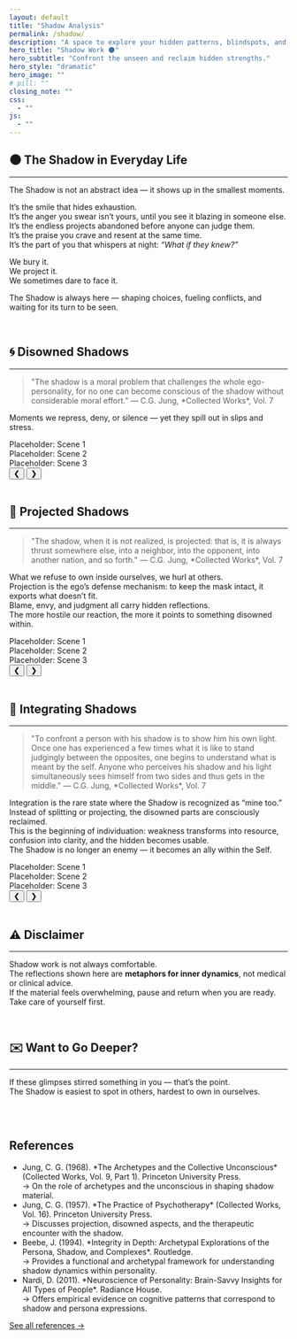 ```yaml
---
layout: default
title: "Shadow Analysis"
permalink: /shadow/
description: "A space to explore your hidden patterns, blindspots, and shadow states."
hero_title: "Shadow Work 🌑"
hero_subtitle: "Confront the unseen and reclaim hidden strengths."
hero_style: "dramatic" 
hero_image: ""
# pill: ""
closing_note: ""
css:
  - ""
js:
  - ""
---
```


## 🌑 The Shadow in Everyday Life
---
The Shadow is not an abstract idea — it shows up in the smallest moments.  

It’s the smile that hides exhaustion.  
It’s the anger you swear isn’t yours, until you see it blazing in someone else.  
It’s the endless projects abandoned before anyone can judge them.  
It’s the praise you crave and resent at the same time.  
It’s the part of you that whispers at night: *“What if they knew?”*  

We bury it.  
We project it.  
We sometimes dare to face it.  

The Shadow is always here — shaping choices, fueling conflicts, and waiting for its turn to be seen.  

<br>

## 🌀 Disowned Shadows  
---
<blockquote>
  "The shadow is a moral problem that challenges the whole ego-personality,
  for no one can become conscious of the shadow without considerable moral effort."  
  — C.G. Jung, *Collected Works*, Vol. 7
</blockquote>

Moments we repress, deny, or silence — yet they spill out in slips and stress.

<div class="carousel disowned-carousel">
  <div class="carousel-track">
    <div class="slide">Placeholder: Scene 1</div>
    <div class="slide">Placeholder: Scene 2</div>
    <div class="slide">Placeholder: Scene 3</div>
  </div>
  <button class="prev">&#10094;</button>
  <button class="next">&#10095;</button>
</div>

<br>

## 🔮 Projected Shadows  
---
<blockquote>
  "The shadow, when it is not realized, is projected: that is, it is always thrust somewhere else, 
  into a neighbor, into the opponent, into another nation, and so forth."  
  — C.G. Jung, *Collected Works*, Vol. 7
</blockquote>

What we refuse to own inside ourselves, we hurl at others.  
Projection is the ego’s defense mechanism: to keep the mask intact, it exports what doesn’t fit.  
Blame, envy, and judgment all carry hidden reflections.  
The more hostile our reaction, the more it points to something disowned within.

<div class="carousel disowned-carousel">
  <div class="carousel-track">
    <div class="slide">Placeholder: Scene 1</div>
    <div class="slide">Placeholder: Scene 2</div>
    <div class="slide">Placeholder: Scene 3</div>
  </div>
  <button class="prev">&#10094;</button>
  <button class="next">&#10095;</button>
</div>

<br>

## 🌱 Integrating Shadows  
---
<blockquote>
  "To confront a person with his shadow is to show him his own light. Once one has experienced a few times 
  what it is like to stand judgingly between the opposites, one begins to understand what is meant by the self. 
  Anyone who perceives his shadow and his light simultaneously sees himself from two sides and thus gets in the middle."  
  — C.G. Jung, *Collected Works*, Vol. 7
</blockquote>

Integration is the rare state where the Shadow is recognized as “mine too.”  
Instead of splitting or projecting, the disowned parts are consciously reclaimed.  
This is the beginning of individuation: weakness transforms into resource, 
confusion into clarity, and the hidden becomes usable.  
The Shadow is no longer an enemy — it becomes an ally within the Self.

<div class="carousel disowned-carousel">
  <div class="carousel-track">
    <div class="slide">Placeholder: Scene 1</div>
    <div class="slide">Placeholder: Scene 2</div>
    <div class="slide">Placeholder: Scene 3</div>
  </div>
  <button class="prev">&#10094;</button>
  <button class="next">&#10095;</button>
</div>

<br>

## ⚠️ Disclaimer
---
Shadow work is not always comfortable.  
The reflections shown here are **metaphors for inner dynamics**, not medical or clinical advice.  
If the material feels overwhelming, pause and return when you are ready.  
Take care of yourself first.  

<br>

## ✉️ Want to Go Deeper?
---
If these glimpses stirred something in you — that’s the point.  
The Shadow is easiest to spot in others, hardest to own in ourselves.  

<br><br>

<div class="references">
<h2>References</h2>
  <ul>
    <li>Jung, C. G. (1968). *The Archetypes and the Collective Unconscious* (Collected Works, Vol. 9, Part 1). Princeton University Press.  <br>
      <span class="ref-note">→ On the role of archetypes and the unconscious in shaping shadow material.</span>
    </li>
    <li>Jung, C. G. (1957). *The Practice of Psychotherapy* (Collected Works, Vol. 16). Princeton University Press.  <br>
      <span class="ref-note">→ Discusses projection, disowned aspects, and the therapeutic encounter with the shadow.</span>
    </li>
    <li>Beebe, J. (1994). *Integrity in Depth: Archetypal Explorations of the Persona, Shadow, and Complexes*. Routledge.  <br>
      <span class="ref-note">→ Provides a functional and archetypal framework for understanding shadow dynamics within personality.</span>
    </li>
    <li>Nardi, D. (2011). *Neuroscience of Personality: Brain-Savvy Insights for All Types of People*. Radiance House.  <br>
      <span class="ref-note">→ Offers empirical evidence on cognitive patterns that correspond to shadow and persona expressions.</span>
    </li>
  </ul>
<p class="ref-more"><a href="{{ site.baseurl }}/references/">See all references →</a></p>
</div>
